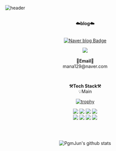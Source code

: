 ![header](https://capsule-render.vercel.app/api?type=waving&color=gradient&height=300&section=header&text=welcome&fontSize=90&animation=fadeIn&fontAlignY=38&desc=YoungSeok's%20GitHub%20Profile&descAlignY=51&descAlign=62)

<br>
<div align=center>
    <Strong>☁️blog☁️</Strong><br><br>

[![Naver blog Badge](https://img.shields.io/badge/-Naver%20blog-brightgreen?style=flat-square&logo=Naver&logoColor=white&link=https://blog.naver.com/wonwone567)](https://blog.naver.com/mana129)
<br/>
<div>

<p align="center">    
  <a href="https://hits.seeyoufarm.com"><img src="https://hits.seeyoufarm.com/api/count/incr/badge.svg?q=Runtime4642&url=https%3A%2F%2Fgithub.com%2Fsearch&count_bg=%2379C83D&title_bg=%23555555&icon=&icon_color=%23E7E7E7&title=hits&edge_flat=false"/></a>
<br><br>
<Strong>📧Email📧</Strong><br>mana129@naver.com<br>
</p>

<br>

<p align="center">
    <Strong>⚒️Tech Stack⚒️</Strong><br>
    💡Main
</p>
    
[![trophy](https://github-profile-trophy.vercel.app/?username=mana129&row=1)](https://github.com/ryo-ma/github-profile-trophy)    

<p align="center" display="inline-block">
  <img src="https://img.shields.io/badge/JAVA-007396?style=for-the-badge&logo=java&logoColor=white"> 
    <img src="https://img.shields.io/badge/Spring-6DB33F?style=for-the-badge&logo=Spring&logoColor=white">
    <img src="https://img.shields.io/badge/SpringBoot-6DB33F?style=for-the-badge&logo=SpringBoot&logoColor=white">
    <img src="https://img.shields.io/badge/mysql-4479A1?style=for-the-badge&logo=mysql&logoColor=white">
    <br/> 
    <img src="https://img.shields.io/badge/javascript-F7DF1E?style=for-the-badge&logo=javascript&logoColor=black">
    <img src="https://img.shields.io/badge/css-1572B6?style=for-the-badge&logo=css3&logoColor=white">
    <img src="https://img.shields.io/badge/html-E34F26?style=for-the-badge&logo=html5&logoColor=white">
    <img src="https://img.shields.io/badge/Linux-FCC624?style=for-the-badge&logo=Linux&logoColor=white">  
</p><br>

<br>

<div align=center>

![PgmJun's github stats](https://github-readme-stats.vercel.app/api?username=Runtime4642&show_icons=true)

</div>

